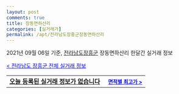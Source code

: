 ```yaml
---
layout: post
comments: true
title: 장동면하산리
categories: [실거래가]
permalink: /apt/전라남도장흥군장동면하산리
---
```


2021년 09월 06일 기준, <a href="/apt/전라남도장흥군">전라남도장흥군</a> 장동면하산리 한달간 실거래 정보

<a style="color: blue;" href="/apt/전라남도장흥군">< 전라남도 장흥군 전체 실거래 정보</a>
<!---- start ---->
<table>
  <tr>
    <td colspan="4" style="font-weight: bold;"><a href="/apt/전라남도장흥군장동면하산리{name_without_space}">오늘 등록된 실거래 정보가 없습니다</a> &nbsp;&nbsp;&nbsp; <a style="color: blue; font-size: smaller;" href="/apt/전라남도장흥군장동면하산리{name_without_space}">면적별 최고가 ></a></td>
  </tr>
    
</table>
<!---- end ---->
    